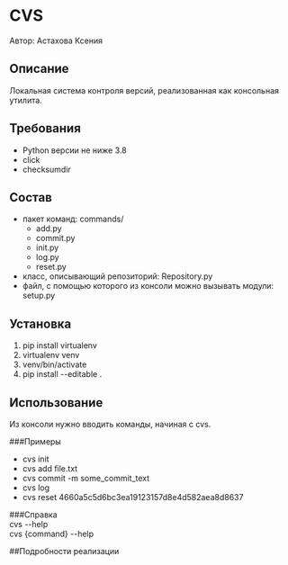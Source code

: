 # CVS  
Автор: Астахова Ксения  


## Описание  
Локальная система контроля версий, реализованная как консольная утилита.  

## Требования  
- Python версии не ниже 3.8  
- click  
- checksumdir  

## Состав  
- пакет команд: commands/  
	- add.py  
	- commit.py  
	- init.py  
	- log.py  
	- reset.py  
- класс, описывающий репозиторий: Repository.py  
- файл, с помощью которого из консоли можно вызывать модули: setup.py  

## Установка    
1.	pip install virtualenv  
2.	virtualenv venv  
3.  venv/bin/activate  
4.  pip install --editable .  

## Использование  
Из консоли нужно вводить команды, начиная с cvs.   
 
###Примеры   
- cvs init  
- cvs add file.txt  
- cvs commit -m some_commit_text  
- cvs log  
- cvs reset 4660a5c5d6bc3ea19123157d8e4d582aea8d8637  

###Справка  
cvs --help  
cvs {command} --help  

##Подробности реализации  

